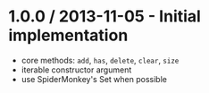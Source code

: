 # 1.0.0 / 2013-11-05 - Initial implementation

  * core methods: `add`, `has`, `delete`, `clear`, `size`
  * iterable constructor argument
  * use SpiderMonkey's Set when possible
